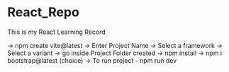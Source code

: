# React_Repo

This is my React Learning Record

-> npm create vite@latest
-> Enter Project Name
-> Select a framework
-> Select a variant
-> go inside Project Folder created
-> npm install
-> npm i bootstrap@latest (choice)
-> To run project - npm run dev
